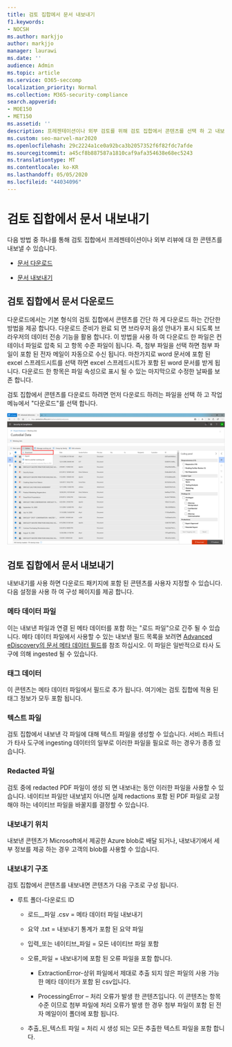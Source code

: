```yaml
---
title: 검토 집합에서 문서 내보내기
f1.keywords:
- NOCSH
ms.author: markjjo
author: markjjo
manager: laurawi
ms.date: ''
audience: Admin
ms.topic: article
ms.service: O365-seccomp
localization_priority: Normal
ms.collection: M365-security-compliance
search.appverid:
- MOE150
- MET150
ms.assetid: ''
description: 프레젠테이션이나 외부 검토를 위해 검토 집합에서 콘텐츠를 선택 하 고 내보내거나 다운로드 하는 방법에 대해 알아봅니다.
ms.custom: seo-marvel-mar2020
ms.openlocfilehash: 29c2224a1ce0a92bca3b2057352f6f82fdc7afde
ms.sourcegitcommit: a45cf8b887587a1810caf9afa354638e68ec5243
ms.translationtype: MT
ms.contentlocale: ko-KR
ms.lasthandoff: 05/05/2020
ms.locfileid: "44034096"
---
```

# <a name="export-documents-from-a-review-set"></a>검토 집합에서 문서 내보내기

다음 방법 중 하나를 통해 검토 집합에서 프레젠테이션이나 외부 리뷰에 대 한 콘텐츠를 내보낼 수 있습니다.

- [문서 다운로드](#download-documents-from-a-review-set)
 
- [문서 내보내기](#export-documents-from-a-review-set)

## <a name="download-documents-from-a-review-set"></a>검토 집합에서 문서 다운로드

다운로드에서는 기본 형식의 검토 집합에서 콘텐츠를 간단 하 게 다운로드 하는 간단한 방법을 제공 합니다. 다운로드 준비가 완료 되 면 브라우저 음성 안내가 표시 되도록 브라우저의 데이터 전송 기능을 활용 합니다. 이 방법을 사용 하 여 다운로드 한 파일은 컨테이너 파일로 압축 되 고 항목 수준 파일이 됩니다. 즉, 첨부 파일을 선택 하면 첨부 파일이 포함 된 전자 메일이 자동으로 수신 됩니다. 마찬가지로 word 문서에 포함 된 excel 스프레드시트를 선택 하면 excel 스프레드시트가 포함 된 word 문서를 받게 됩니다. 다운로드 한 항목은 파일 속성으로 표시 될 수 있는 마지막으로 수정한 날짜를 보존 합니다.

검토 집합에서 콘텐츠를 다운로드 하려면 먼저 다운로드 하려는 파일을 선택 하 고 작업 메뉴에서 "다운로드"를 선택 합니다.

![자동으로 생성 되는 컴퓨터 설명 스크린샷](../media/eDiscoDownload.png)

## <a name="export-documents-from-a-review-set"></a>검토 집합에서 문서 내보내기

내보내기를 사용 하면 다운로드 패키지에 포함 된 콘텐츠를 사용자 지정할 수 있습니다. 다음 설정을 사용 하 여 구성 페이지를 제공 합니다.

### <a name="metadata-file"></a>메타 데이터 파일

이는 내보낸 파일과 연결 된 메타 데이터를 포함 하는 "로드 파일"으로 간주 될 수 있습니다. 메타 데이터 파일에서 사용할 수 있는 내보낸 필드 목록을 보려면 [Advanced eDiscovery의 문서 메타 데이터 필드](document-metadata-fields-in-Advanced-eDiscovery.md)를 참조 하십시오. 이 파일은 일반적으로 타사 도구에 의해 ingested 될 수 있습니다.

### <a name="tag-data"></a>태그 데이터

이 콘텐츠는 메타 데이터 파일에서 필드로 추가 됩니다. 여기에는 검토 집합에 적용 된 태그 정보가 모두 포함 됩니다.

### <a name="text-files"></a>텍스트 파일

검토 집합에서 내보낸 각 파일에 대해 텍스트 파일을 생성할 수 있습니다. 서비스 파트너가 타사 도구에 ingesting 데이터의 일부로 이러한 파일을 필요로 하는 경우가 종종 있습니다.

### <a name="redacted-files"></a>Redacted 파일

검토 중에 redacted PDF 파일이 생성 되 면 내보내는 동안 이러한 파일을 사용할 수 있습니다. 네이티브 파일만 내보낼지 아니면 실제 redactions 포함 된 PDF 파일로 교정 해야 하는 네이티브 파일을 바꿀지를 결정할 수 있습니다.

### <a name="export-location"></a>내보내기 위치

내보낸 콘텐츠가 Microsoft에서 제공한 Azure blob로 배달 되거나, 내보내기에서 세부 정보를 제공 하는 경우 고객의 blob를 사용할 수 있습니다.

### <a name="export-structure"></a>내보내기 구조

검토 집합에서 콘텐츠를 내보내면 콘텐츠가 다음 구조로 구성 됩니다.

  - 루트 폴더-다운로드 ID
    
      - 로드\_\_파일 .csv = 메타 데이터 파일 내보내기
    
      - 요약 .txt = 내보내기 통계가 포함 된 요약 파일
    
      - 입력\_또는 네이티브\_파일 = 모든 네이티브 파일 포함
    
      - 오류\_파일 = 내보내기에 포함 된 오류 파일을 포함 합니다.
        
          - ExtractionError-상위 파일에서 제대로 추출 되지 않은 파일의 사용 가능한 메타 데이터가 포함 된 csv입니다.
        
          - ProcessingError – 처리 오류가 발생 한 콘텐츠입니다. 이 콘텐츠는 항목 수준 이므로 첨부 파일에 처리 오류가 발생 한 경우 첨부 파일이 포함 된 전자 메일이이 폴더에 포함 됩니다.
    
      - 추출\_된\_텍스트 파일 = 처리 시 생성 되는 모든 추출한 텍스트 파일을 포함 합니다.
